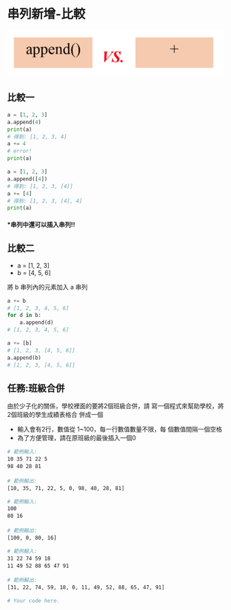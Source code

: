 # 串列新增-比較

![](<../../.gitbook/assets/image (80).png>)

## 比較一

```python
a = [1, 2, 3]
a.append(4)
print(a)
# 得到: [1, 2, 3, 4]
a += 4
# error!
print(a)
```

```python
a = [1, 2, 3]
a.append([4])
# 得到: [1, 2, 3, [4]]
a += [4]
# 得到: [1, 2, 3, [4], 4]
print(a)
```

#### \*串列中還可以插入串列!!

## 比較二

* a = \[1, 2, 3]
* b = \[4, 5, 6]

將 b 串列內的元素加入 a 串列

```python
a += b
# [1, 2, 3, 4, 5, 6]
for d in b:
    a.append(d)
# [1, 2, 3, 4, 5, 6]
```

```python
a += [b]
# [1, 2, 3, [4, 5, 6]]
a.append(b)
# [1, 2, 3, [4, 5, 6]]
```

## 任務:班級合併

由於少子化的關係，學校裡面的要將2個班級合併，請 寫一個程式來幫助學校，將2個班級的學生成績表格合 併成一個

* 輸入會有2行，數值從 1\~100，每一行數值數量不限，每 個數值間隔一個空格
* 為了方便管理，請在原班級的最後插入一個0

```bash
# 範例輸入:
10 35 71 22 5
98 40 28 81

# 範例輸出:
[10, 35, 71, 22, 5, 0, 98, 40, 28, 81]
```

```bash
# 範例輸入:
100
80 16

# 範例輸出:
[100, 0, 80, 16]
```

```bash
# 範例輸入:
31 22 74 59 18
11 49 52 88 65 47 91

# 範例輸出:
[31, 22, 74, 59, 18, 0, 11, 49, 52, 88, 65, 47, 91]
```

```python
# Your code here.









```
